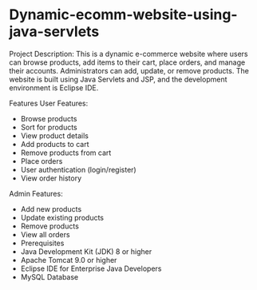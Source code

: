 # Dynamic-ecomm-website-using-java-servlets

Project Description:
          This is a dynamic e-commerce website where users can browse products, add items to their cart, place orders, and manage their accounts. Administrators can add, update, or remove products. The website is built using Java Servlets and JSP, and the development environment is Eclipse IDE.

Features
User Features:
- Browse products
- Sort for products
- View product details
- Add products to cart
- Remove products from cart
- Place orders
- User authentication (login/register)
- View order history

Admin Features:
- Add new products
- Update existing products
- Remove products
- View all orders
- Prerequisites
- Java Development Kit (JDK) 8 or higher
- Apache Tomcat 9.0 or higher
- Eclipse IDE for Enterprise Java Developers
- MySQL Database

